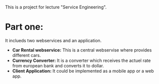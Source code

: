 This is a project for lecture "Service Engineering".

# Part one:
It inclueds two webservices and an application.

- **Car Rental webservice:** This is a central webservise where provides different cars.
- **Currency Converter:** It is a converter which receives the actuel rate from european bank and converts it to dollar.
- **Client Application:** It could be implemented as a mobile app or a web app. 